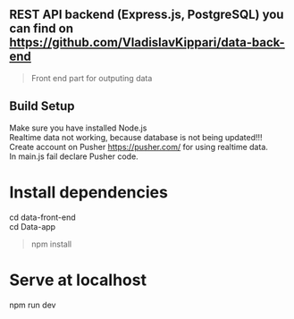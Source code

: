 ## REST API backend (Express.js, PostgreSQL) you can find on https://github.com/VladislavKippari/data-back-end

> Front end part for outputing data

## Build Setup
Make sure you have installed Node.js  
Realtime data not working, because database is not being updated!!!  
Create account on Pusher https://pusher.com/ for using realtime data.  
In main.js fail declare Pusher code.
# Install dependencies  
cd data-front-end  
cd Data-app  
>npm install

# Serve at localhost
npm run dev


